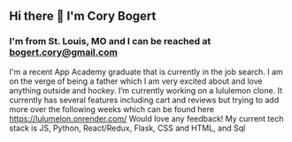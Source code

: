 ## Hi there 👋 I'm Cory Bogert
### I'm from St. Louis, MO and I can be reached at bogert.cory@gmail.com
I'm a recent App Academy graduate that is currently in the job search. I am on the verge of being a father which I am very excited about and love anything outside and hockey. 
I’m currently working on a lululemon clone. It currently has several features including cart and reviews but trying to add more over the following weeks which can be found here https://lulumelon.onrender.com/ Would love any feedback!
My current tech stack is JS, Python, React/Redux, Flask, CSS and HTML, and Sql


<!--
**Cory-Bogert/Cory-Bogert** is a ✨ _special_ ✨ repository because its `README.md` (this file) appears on your GitHub profile.

Here are some ideas to get you started:

- 🔭 I’m currently working on a lululemon clone. It currently has several features including cart and reviews but trying to add more over the following weeks
- 🌱 I’m currently learning Python
- 👯 I’m looking to collaborate on ...

- 💬 Ask me about ...
- 📫 How to reach me: bogert.cory@gmail.com https://www.linkedin.com/in/cory-bogert-754a7a230/ 

- ⚡ Fun fact: I'm a huge hockey fan and love my fur babies almost as much as my regular babies
-->

